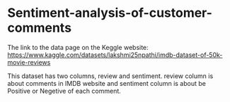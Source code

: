 # Sentiment-analysis-of-customer-comments

The link to the data page on the Keggle website: https://www.kaggle.com/datasets/lakshmi25npathi/imdb-dataset-of-50k-movie-reviews

This dataset has two columns, review and sentiment. review column is about comments in IMDB website and sentiment column is about be Positive or Negetive of each comment.
